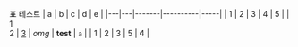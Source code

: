 표 테스트
| a | b | c     | d        | e   |
|---|---|-------|----------|-----|
| 1 | 2 | 3     | 4        | 5   |
| 1<br>2 | [3](google.com) | *omg* | **test** | `a` |
| 1 | 2 | 3     | 5        | 4   |
